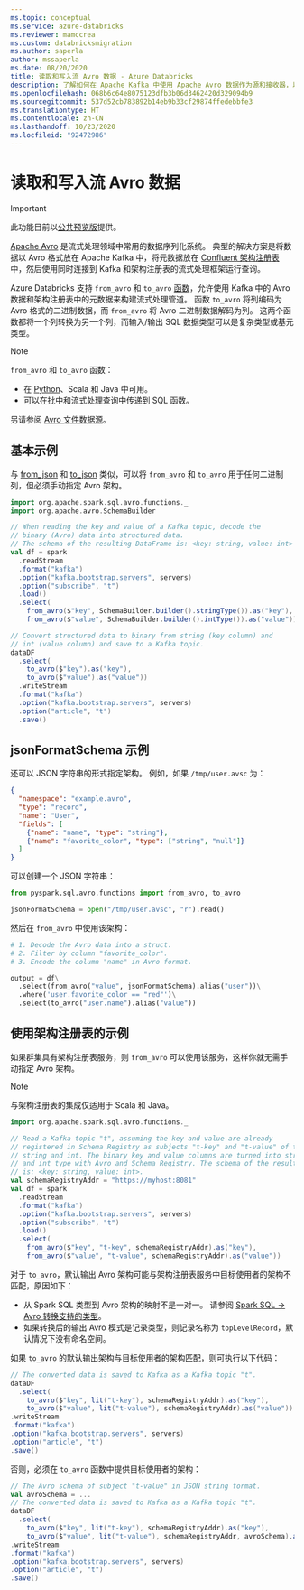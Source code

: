```yaml
---
ms.topic: conceptual
ms.service: azure-databricks
ms.reviewer: mamccrea
ms.custom: databricksmigration
ms.author: saperla
author: mssaperla
ms.date: 08/20/2020
title: 读取和写入流 Avro 数据 - Azure Databricks
description: 了解如何在 Apache Kafka 中使用 Apache Avro 数据作为源和接收器，以便在 Azure Databricks 中流式处理数据。
ms.openlocfilehash: 068b6c64e8075123dfb3b06d3462420d329094b9
ms.sourcegitcommit: 537d52cb783892b14eb9b33cf29874ffedebbfe3
ms.translationtype: HT
ms.contentlocale: zh-CN
ms.lasthandoff: 10/23/2020
ms.locfileid: "92472986"
---
```

# <a name="read-and-write-streaming-avro-data"></a>读取和写入流 Avro 数据

> [!IMPORTANT]
>
> 此功能目前以[公共预览版](../../../release-notes/release-types.md)提供。

[Apache Avro](https://avro.apache.org/) 是流式处理领域中常用的数据序列化系统。 典型的解决方案是将数据以 Avro 格式放在 Apache Kafka 中，将元数据放在 [Confluent 架构注册表](https://docs.confluent.io/current/schema-registry/docs/index.html)中，然后使用同时连接到 Kafka 和架构注册表的流式处理框架运行查询。

Azure Databricks 支持 `from_avro` 和 `to_avro` [函数](https://spark.apache.org/docs/latest/sql-data-sources-avro.html#to_avro-and-from_avro)，允许使用 Kafka 中的 Avro 数据和架构注册表中的元数据来构建流式处理管道。 函数 `to_avro` 将列编码为 Avro 格式的二进制数据，而 `from_avro` 将 Avro 二进制数据解码为列。 这两个函数都将一个列转换为另一个列，而输入/输出 SQL 数据类型可以是复杂类型或基元类型。

> [!NOTE]
>
> `from_avro` 和 `to_avro` 函数：
>
> * 在 [Python](https://spark.apache.org/docs/latest/api/python/pyspark.sql.html?highlight=from_avro#module-pyspark.sql.avro.functions)、Scala 和 Java 中可用。
> * 可以在批中和流式处理查询中传递到 SQL 函数。

另请参阅 [Avro 文件数据源](../../../data/data-sources/read-avro.md)。

## <a name="basic-example"></a>基本示例

与 [from_json](../spark-sql/language-manual/functions.md#from_json) 和 [to_json](../spark-sql/language-manual/functions.md#to_json) 类似，可以将 `from_avro` 和 `to_avro` 用于任何二进制列，但必须手动指定 Avro 架构。

```scala
import org.apache.spark.sql.avro.functions._
import org.apache.avro.SchemaBuilder

// When reading the key and value of a Kafka topic, decode the
// binary (Avro) data into structured data.
// The schema of the resulting DataFrame is: <key: string, value: int>
val df = spark
  .readStream
  .format("kafka")
  .option("kafka.bootstrap.servers", servers)
  .option("subscribe", "t")
  .load()
  .select(
    from_avro($"key", SchemaBuilder.builder().stringType()).as("key"),
    from_avro($"value", SchemaBuilder.builder().intType()).as("value"))

// Convert structured data to binary from string (key column) and
// int (value column) and save to a Kafka topic.
dataDF
  .select(
    to_avro($"key").as("key"),
    to_avro($"value").as("value"))
  .writeStream
  .format("kafka")
  .option("kafka.bootstrap.servers", servers)
  .option("article", "t")
  .save()
```

## <a name="jsonformatschema-example"></a>jsonFormatSchema 示例

还可以 JSON 字符串的形式指定架构。 例如，如果 `/tmp/user.avsc` 为：

```json
{
  "namespace": "example.avro",
  "type": "record",
  "name": "User",
  "fields": [
    {"name": "name", "type": "string"},
    {"name": "favorite_color", "type": ["string", "null"]}
  ]
}
```

可以创建一个 JSON 字符串：

```python
from pyspark.sql.avro.functions import from_avro, to_avro

jsonFormatSchema = open("/tmp/user.avsc", "r").read()
```

然后在 `from_avro` 中使用该架构：

```python
# 1. Decode the Avro data into a struct.
# 2. Filter by column "favorite_color".
# 3. Encode the column "name" in Avro format.

output = df\
  .select(from_avro("value", jsonFormatSchema).alias("user"))\
  .where('user.favorite_color == "red"')\
  .select(to_avro("user.name").alias("value"))
```

## <a name="example-with-schema-registry"></a>使用架构注册表的示例

如果群集具有架构注册表服务，则 `from_avro` 可以使用该服务，这样你就无需手动指定 Avro 架构。

> [!NOTE]
>
> 与架构注册表的集成仅适用于 Scala 和 Java。

```scala
import org.apache.spark.sql.avro.functions._

// Read a Kafka topic "t", assuming the key and value are already
// registered in Schema Registry as subjects "t-key" and "t-value" of type
// string and int. The binary key and value columns are turned into string
// and int type with Avro and Schema Registry. The schema of the resulting DataFrame
// is: <key: string, value: int>.
val schemaRegistryAddr = "https://myhost:8081"
val df = spark
  .readStream
  .format("kafka")
  .option("kafka.bootstrap.servers", servers)
  .option("subscribe", "t")
  .load()
  .select(
    from_avro($"key", "t-key", schemaRegistryAddr).as("key"),
    from_avro($"value", "t-value", schemaRegistryAddr).as("value"))
```

对于 `to_avro`，默认输出 Avro 架构可能与架构注册表服务中目标使用者的架构不匹配，原因如下：

* 从 Spark SQL 类型到 Avro 架构的映射不是一对一。 请参阅 [Spark SQL -> Avro 转换支持的类型](../../../data/data-sources/read-avro.md#supported-types-for-spark-sql---avro-conversion)。
* 如果转换后的输出 Avro 模式是记录类型，则记录名称为 `topLevelRecord`，默认情况下没有命名空间。

如果 `to_avro` 的默认输出架构与目标使用者的架构匹配，则可执行以下代码：

```scala
// The converted data is saved to Kafka as a Kafka topic "t".
dataDF
  .select(
    to_avro($"key", lit("t-key"), schemaRegistryAddr).as("key"),
    to_avro($"value", lit("t-value"), schemaRegistryAddr).as("value"))
.writeStream
.format("kafka")
.option("kafka.bootstrap.servers", servers)
.option("article", "t")
.save()
```

否则，必须在 `to_avro` 函数中提供目标使用者的架构：

```scala
// The Avro schema of subject "t-value" in JSON string format.
val avroSchema = ...
// The converted data is saved to Kafka as a Kafka topic "t".
dataDF
  .select(
    to_avro($"key", lit("t-key"), schemaRegistryAddr).as("key"),
    to_avro($"value", lit("t-value"), schemaRegistryAddr, avroSchema).as("value"))
.writeStream
.format("kafka")
.option("kafka.bootstrap.servers", servers)
.option("article", "t")
.save()
```